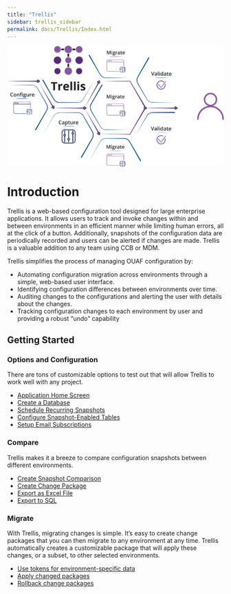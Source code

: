```yaml
---
title: "Trellis"
sidebar: trellis_sidebar
permalink: docs/Trellis/Index.html
---
```


 
![Trellis Info-graphic](Media/Trellis-Infographic.png) 
 
# Introduction 
 
Trellis is a web-based configuration tool designed for large enterprise applications. It allows users to track and invoke changes within and between 
environments in an efficient manner while limiting human errors, all at the click of a button. Additionally, snapshots of the configuration data are periodically recorded and users can be alerted if changes are made. Trellis is a valuable addition to any team using CCB or MDM. 
 
Trellis simplifies the process of managing OUAF configuration by: 
 
* Automating configuration migration across environments through a simple, web-based user interface. 
* Identifying configuration differences between environments over time. 
* Auditing changes to the configurations and alerting the user with details about the changes. 
* Tracking configuration changes to each environment by user and providing a robust “undo” capability 
 
## Getting Started 
 
### Options and Configuration 
 
There are tons of customizable options to test out that will allow Trellis to work well with any project. 
 
* [Application Home Screen](Application-Home.md) 
* [Create a Database](Admin-Pages.md#setting-up-a-database) 
* [Schedule Recurring Snapshots](Admin-Pages.md#recurring-snapshots) 
* [Configure Snapshot-Enabled Tables](Admin-Pages.md#schema-table-selector) 
* [Setup Email Subscriptions](Preferences.md) 
 
### Compare 
 
Trellis makes it a breeze to compare configuration snapshots between different environments. 
 
* [Create Snapshot Comparison](Snapshot-Comparisons.md) 
* [Create Change Package](Change-Packages.md) 
* [Export as Excel File](Download-as-Excel.md) 
* [Export to SQL](Download-Tokenized-Sql.md) 
 
### Migrate 
 
With Trellis, migrating changes is simple. It’s easy to create change packages that you can then migrate to any environment at any time. Trellis automatically creates a customizable package that will apply these changes, or a subset, to other selected environments. 
 
* [Use tokens for environment-specific data](Use-Tokens.md) 
* [Apply changed packages](Use-A-Package.md#migrating-to-a-target) 
* [Rollback change packages](Use-A-Package.md#undo-packages) 

